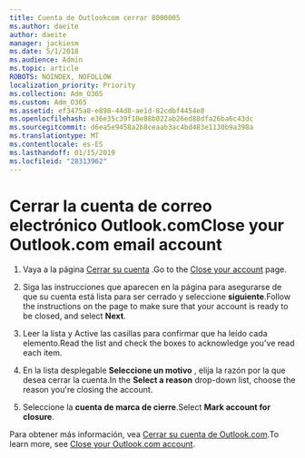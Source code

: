 ```yaml
---
title: Cuenta de Outlookcom cerrar 8000005
ms.author: daeite
author: daeite
manager: jackiesm
ms.date: 5/1/2018
ms.audience: Admin
ms.topic: article
ROBOTS: NOINDEX, NOFOLLOW
localization_priority: Priority
ms.collection: Adm_O365
ms.custom: Adm_O365
ms.assetid: ef3475a8-e898-44d8-ae1d-82cdbf4454e8
ms.openlocfilehash: e36e35c39f10e88b022ab26ed88dfa26ba6c43dc
ms.sourcegitcommit: d6ea5e9458a2b8ceaab3ac4bd483e1130b9a398a
ms.translationtype: MT
ms.contentlocale: es-ES
ms.lasthandoff: 01/15/2019
ms.locfileid: "28313962"
---
```

# <a name="close-your-outlookcom-email-account"></a><span data-ttu-id="3b1d0-102">Cerrar la cuenta de correo electrónico Outlook.com</span><span class="sxs-lookup"><span data-stu-id="3b1d0-102">Close your Outlook.com email account</span></span>

1. <span data-ttu-id="3b1d0-103">Vaya a la página [Cerrar su cuenta](https://go.microsoft.com/fwlink/p/?linkid=845493) .</span><span class="sxs-lookup"><span data-stu-id="3b1d0-103">Go to the [Close your account](https://go.microsoft.com/fwlink/p/?linkid=845493) page.</span></span> 
    
2. <span data-ttu-id="3b1d0-104">Siga las instrucciones que aparecen en la página para asegurarse de que su cuenta está lista para ser cerrado y seleccione **siguiente**.</span><span class="sxs-lookup"><span data-stu-id="3b1d0-104">Follow the instructions on the page to make sure that your account is ready to be closed, and select **Next**.</span></span> 
    
3. <span data-ttu-id="3b1d0-105">Leer la lista y Active las casillas para confirmar que ha leído cada elemento.</span><span class="sxs-lookup"><span data-stu-id="3b1d0-105">Read the list and check the boxes to acknowledge you've read each item.</span></span>
    
4. <span data-ttu-id="3b1d0-106">En la lista desplegable **Seleccione un motivo** , elija la razón por la que desea cerrar la cuenta.</span><span class="sxs-lookup"><span data-stu-id="3b1d0-106">In the **Select a reason** drop-down list, choose the reason you're closing the account.</span></span> 
    
5. <span data-ttu-id="3b1d0-107">Seleccione la **cuenta de marca de cierre**.</span><span class="sxs-lookup"><span data-stu-id="3b1d0-107">Select **Mark account for closure**.</span></span> 
    
<span data-ttu-id="3b1d0-108">Para obtener más información, vea [Cerrar su cuenta de Outlook.com](https://go.microsoft.com/fwlink/p/?linkid=873106)[](https://support.office.com/article/564b801e-2a47-4cb2-afa8-12ead3185038.aspx).</span><span class="sxs-lookup"><span data-stu-id="3b1d0-108">To learn more, see [Close your Outlook.com account](https://go.microsoft.com/fwlink/p/?linkid=873106)[](https://support.office.com/article/564b801e-2a47-4cb2-afa8-12ead3185038.aspx).</span></span>
  

